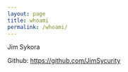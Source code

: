 ```yaml
---
layout: page
title: whoami
permalink: /whoami/
---
```


Jim Sykora


Github: https://github.com/JimSycurity
